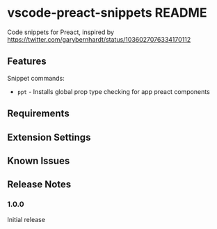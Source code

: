 # vscode-preact-snippets README

Code snippets for Preact, inspired by https://twitter.com/garybernhardt/status/1036027076334170112

## Features

Snippet commands:

- `ppt` - Installs global prop type checking for app preact components

## Requirements

## Extension Settings

## Known Issues

## Release Notes

### 1.0.0

Initial release

